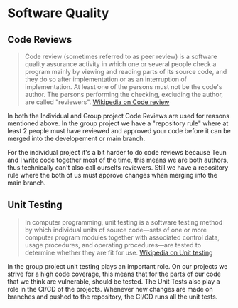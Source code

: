# Software Quality

## Code Reviews
>Code review (sometimes referred to as peer review) is a software quality assurance activity in which one or several people check a program mainly by viewing and reading parts of its source code, and they do so after implementation or as an interruption of implementation. At least one of the persons must not be the code's author. The persons performing the checking, excluding the author, are called "reviewers".
[Wikipedia on Code review](https://en.wikipedia.org/wiki/Code_review)

In both the Individual and Group project Code Reviews are used for reasons mentioned above.
In the group project we have a "repository rule" where at least 2 people must have reviewed and approved your code before it can be merged into the developement or main branch.

For the individual project it's a bit harder to do code reviews because Teun and I write code together most of the time, this means we are both authors, thus technically can't also call ourselfs reviewers. Still we have a repository rule where the both of us must approve changes when merging into the main branch. 

## Unit Testing
>In computer programming, unit testing is a software testing method by which individual units of source code—sets of one or more computer program modules together with associated control data, usage procedures, and operating procedures—are tested to determine whether they are fit for use.
[Wikipedia on Unit testing](https://en.wikipedia.org/wiki/Unit_testing)

In the group project unit testing plays an important role. On our projects we strive for a high code coverage, this means that for the parts of our code that we think are vulnerable, should be tested. The Unit Tests also play a role in the CI/CD of the projects. Whenever new changes are made on branches and pushed to the repository, the CI/CD runs all the unit tests.
